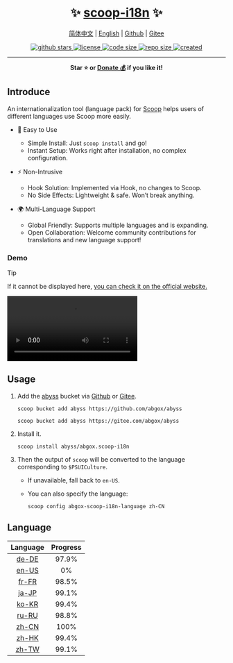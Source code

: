<h1 align="center">✨ <a href="https://scoop-i18n.abgox.com">scoop-i18n</a> ✨</h1>

<p align="center">
    <a href="readme.zh-CN.md">简体中文</a> |
    <a href="readme.md">English</a> |
    <a href="https://github.com/abgox/scoop-i18n">Github</a> |
    <a href="https://gitee.com/abgox/scoop-i18n">Gitee</a>
</p>

<p align="center">
    <a href="https://github.com/abgox/scoop-i18n">
        <img src="https://img.shields.io/github/stars/abgox/scoop-i18n" alt="github stars" />
    </a>
    <a href="https://github.com/abgox/scoop-i18n/blob/main/license">
        <img src="https://img.shields.io/github/license/abgox/scoop-i18n" alt="license" />
    </a>
    <a href="https://img.shields.io/github/languages/code-size/abgox/scoop-i18n">
        <img src="https://img.shields.io/github/languages/code-size/abgox/scoop-i18n" alt="code size" />
    </a>
    <a href="https://img.shields.io/github/repo-size/abgox/scoop-i18n">
        <img src="https://img.shields.io/github/repo-size/abgox/scoop-i18n" alt="repo size" />
    </a>
    <a href="https://github.com/abgox/scoop-i18n">
        <img src="https://img.shields.io/github/created-at/abgox/scoop-i18n" alt="created" />
    </a>
</p>

---

<p align="center">
  <strong>Star ⭐️ or <a href="https://abgox.com/donate">Donate 💰</a> if you like it!</strong>
</p>

## Introduce

An internationalization tool (language pack) for [Scoop](https://scoop.sh/) helps users of different languages use Scoop more easily.

- 🚀 Easy to Use

  - Simple Install: Just `scoop install` and go!
  - Instant Setup: Works right after installation, no complex configuration.

- ⚡️ Non-Intrusive

  - Hook Solution: Implemented via Hook, no changes to Scoop.
  - No Side Effects: Lightweight & safe. Won’t break anything.

- 🌍 Multi-Language Support
  - Global Friendly: Supports multiple languages and is expanding.
  - Open Collaboration: Welcome community contributions for translations and new language support!

### Demo

> [!Tip]
>
> If it cannot be displayed here, [you can check it on the official website.](https://scoop-i18n.abgox.com)

<video src="https://scoop-i18n.abgox.com/demo.mp4" controls></video>

## Usage

1.  Add the [abyss](https://abyss.abgox.com) bucket via [Github](https://github.com/abgox/abyss) or [Gitee](https://gitee.com/abgox/abyss).

    ```shell
    scoop bucket add abyss https://github.com/abgox/abyss
    ```

    ```shell
    scoop bucket add abyss https://gitee.com/abgox/abyss
    ```

2.  Install it.

    ```shell
    scoop install abyss/abgox.scoop-i18n
    ```

3.  Then the output of `scoop` will be converted to the language corresponding to `$PSUICulture`.

    - If unavailable, fall back to `en-US`.
    - You can also specify the language:

      ```shell
      scoop config abgox-scoop-i18n-language zh-CN
      ```

## Language

<!-- prettier-ignore-start -->

|Language|Progress|
|:-:|:-:|
|[de-DE](./i18n/de-DE.json)|97.9%|
|[en-US](./i18n/en-US.json)|0%|
|[fr-FR](./i18n/fr-FR.json)|98.5%|
|[ja-JP](./i18n/ja-JP.json)|99.1%|
|[ko-KR](./i18n/ko-KR.json)|99.4%|
|[ru-RU](./i18n/ru-RU.json)|98.8%|
|[zh-CN](./i18n/zh-CN.json)|100%|
|[zh-HK](./i18n/zh-HK.json)|99.4%|
|[zh-TW](./i18n/zh-TW.json)|99.1%|

<!-- prettier-ignore-end -->
